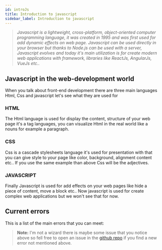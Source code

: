 ```yaml
---
id: introJs
title: Introduction to javascript
sidebar_label: Introduction to javascript
---
```

>*Javascript is a lightweight, cross-platform, object-oriented computer programming language, it was created in 1995 and was first used for add dynamic effects on web page. Javascript can be used directly in your browser but thanks to Node.js can be used with a server, Javascript evolves and today it's main utilization is for create modern web applications with framework, libraries like ReactJs, AngularJs, VueJs etc..*

## Javascript in the web-development world
When you talk about front-end development there are three main languages Html, Css and javascript let's see what they are used for

### HTML
The Html language is used for display the content, structure of your web page it's a tag languages, you can visualize Html in the real world like a nouns for example a paragraph.

### CSS
Css is a cascade stylesheets language it's used for presentation with that you can give style to your page like color, background, alignment content etc.. If you use the same example than above Css will be the adjectives.

### JAVASCRIPT
Finally Javascript is used for add effects on your web pages like hide a piece of content, move a block etc.. Now javascript is used for create complex web applications but we won't see that for now.

## Current errors
This is a list of the main errors that you can meet:
> **Note:** I'm not a wizard there is maybe some issue that you notice above so fell free to open an issue in the [github repo](https://github.com/luctst/learn-javascript) if you find a new error not mentioned above.